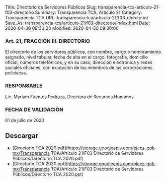 Title: Directorio de Servidores Públicos
Slug: transparencia-tca-articulo-21-f03-directorio
Summary: Transparencia TCA, Artículo 21
Category: Transparencia TCA
URL: transparencia-tca/articulo-21/f03-directorio/
Save_As: transparencia-tca/articulo-21/f03-directorio/index.html
Date: 2020-04-30 09:30:00
Modified: 2020-04-30 09:30:00


### Art. 21, FRACCIÓN III. DIRECTORIO

El directorio de los servidores públicos, con nombre, cargo o nombramiento asignado, nivel tabular, fecha de alta en el cargo, fotografía, domicilio oficial, números telefónicos, y en su caso, dirección electrónica y redes sociales oficiales, con excepción de los miembros de las corporaciones policiacas.

### RESPONSABLE

Lic. Myriam Fuentes Pedraza, Directora de Recursos Humanos

### FECHA DE VALIDACIÓN

01 de julio de 2020


## Descargar


* [Directorio TCA 2020.pdf](https://storage.googleapis.com/pjecz-gob-mx/Transparencia TCA/Artículo 21/F03 Directorio de Servidores Públicos/Directorio TCA 2020.pdf)
* [Directorio TCA 2020.ppt](https://storage.googleapis.com/pjecz-gob-mx/Transparencia TCA/Artículo 21/F03 Directorio de Servidores Públicos/Directorio TCA 2020.ppt)


